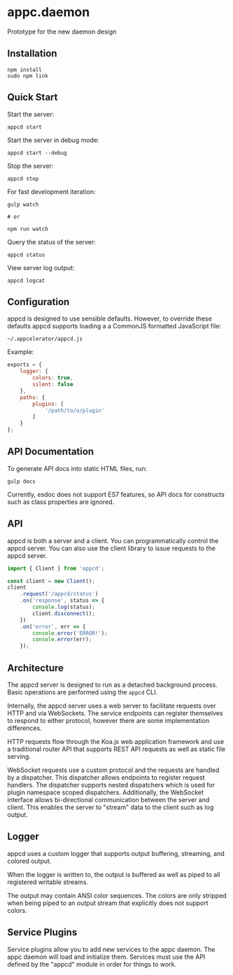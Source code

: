 # appc.daemon

Prototype for the new daemon design

## Installation

```
npm install
sudo npm link
```

## Quick Start

Start the server:

```
appcd start
```

Start the server in debug mode:

```
appcd start --debug
```

Stop the server:

```
appcd stop
```

For fast development iteration:

```
gulp watch

# or

npm run watch
```

Query the status of the server:

```
appcd status
```

View server log output:

```
appcd logcat
```

## Configuration

appcd is designed to use sensible defaults. However, to override these defaults
appcd supports loading a a CommonJS formatted JavaScript file:

```
~/.appcelerator/appcd.js
```

Example:

```javascript
exports = {
	logger: {
		colors: true,
		silent: false
	},
	paths: {
		plugins: [
			'/path/to/a/plugin'
		]
	}
};
```

## API Documentation

To generate API docs into static HTML files, run:

```
gulp docs
```

Currently, esdoc does not support ES7 features, so API docs for constructs such
as class properties are ignored.

## API

appcd is both a server and a client. You can programmatically control the appcd
server. You can also use the client library to issue requests to the appcd
server.

```javascript
import { Client } from 'appcd';

const client = new Client();
client
	.request('/appcd/status')
	.on('response', status => {
		console.log(status);
		client.disconnect();
	})
	.on('error', err => {
		console.error('ERROR!');
		console.error(err);
	});
```

## Architecture

The appcd server is designed to run as a detached background process. Basic
operations are performed using the `appcd` CLI.

Internally, the appcd server uses a web server to facilitate requests over HTTP
and via WebSockets. The service endpoints can register themselves to respond to
either protocol, however there are some implementation differences.

HTTP requests flow through the Koa.js web application framework and use a
traditional router API that supports REST API requests as well as static file
serving.

WebSocket requests use a custom protocol and the requests are handled by a
dispatcher. This dispatcher allows endpoints to register request handlers.
The dispatcher supports nested dispatchers which is used for plugin namespace
scoped dispatchers. Additionally, the WebSocket interface allows bi-directional
communication between the server and client. This enables the server to "stream"
data to the client such as log output.

## Logger

appcd uses a custom logger that supports output buffering, streaming, and
colored output.

When the logger is written to, the output is buffered as well as piped to all
registered writable streams.

The output may contain ANSI color sequences. The colors are only stripped when
being piped to an output stream that explicitly does not support colors.

## Service Plugins

Service plugins allow you to add new services to the appc daemon. The appc
daemon will load and initialize them. Services must use the API defined by
the "appcd" module in order for things to work.
